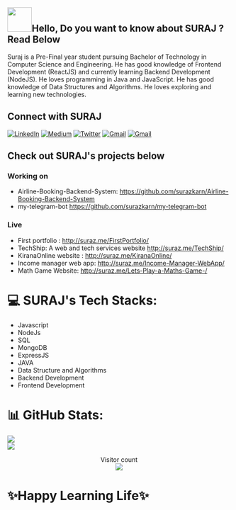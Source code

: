 ## <img src="https://github.com/NoobMahbub/NoobMahbub/blob/main/Wave.gif" height="55px" width="55px">Hello, Do you want to know about SURAJ ? Read Below 
Suraj is a Pre-Final year student pursuing Bachelor of Technology in Computer Science and Engineering. 
He has good knowledge of Frontend Development (ReactJS) 
and currently learning Backend Development (NodeJS). 
He loves programming in Java and JavaScript.
He has good knowledge of Data Structures and Algorithms.
He loves exploring and learning new technologies.

## Connect with SURAJ 
[![LinkedIn](https://img.shields.io/badge/LinkedIn-%230077B5.svg?logo=linkedin&logoColor=white)](https://www.linkedin.com/in/suraj-karn-013b3620a/) [![Medium](https://img.shields.io/badge/Medium-12100E?logo=medium&logoColor=white)](https://medium.com/@Surazkarn) [![Twitter](https://img.shields.io/badge/Twitter-%231DA1F2.svg?logo=Twitter&logoColor=white)](https://twitter.com/surazkarn) [![Gmail](https://img.shields.io/badge/Gmail-D14836?style=for-the-badge&logo=gmail&logoColor=blue)](mailto:surazkarn8848@gmail.com) [![Gmail](https://img.shields.io/badge/Gmail-D14836?style=for-the-badge&logo=gmail&logoColor=black)](mailto:surajkumarkarn10@gmail.com)


## Check out SURAJ's projects below
### Working on
- Airline-Booking-Backend-System:
https://github.com/surazkarn/Airline-Booking-Backend-System
- my-telegram-bot
https://github.com/surazkarn/my-telegram-bot

### Live
- First portfolio : 
http://suraz.me/FirstPortfolio/ 
- TechShip: A web and tech services website
http://suraz.me/TechShip/
- KiranaOnline website :
http://suraz.me/KiranaOnline/
- Income manager web app: 
http://suraz.me/Income-Manager-WebApp/
- Math Game Website: 
http://suraz.me/Lets-Play-a-Maths-Game-/


# 💻 SURAJ's Tech Stacks:
- Javascript
- NodeJs
- SQL
- MongoDB
- ExpressJS
- JAVA
- Data Structure and Algorithms
- Backend Development
- Frontend Development

# 📊 GitHub Stats:
![](https://github-readme-stats.vercel.app/api?username=surazkarn&theme=dark&hide_border=true&include_all_commits=true&count_private=true)<br/>
![](https://github-readme-streak-stats.herokuapp.com/?user=surazkarn&theme=dark&hide_border=true)<br/>


<p align="center"> 
  Visitor count<br>
  <img src="https://profile-counter.glitch.me/surazkarn/count.svg" />
</p>

 # ✨Happy Learning Life✨

<!---

![](https://github-readme-stats.vercel.app/api/top-langs/?username=surazkarn&theme=dark&hide_border=true&include_all_commits=true&count_private=true&layout=compact)


 [![BuyMeACoffee](https://img.shields.io/badge/Buy%20Me%20a%20Coffee-ffdd00?style=for-the-badge&logo=buy-me-a-coffee&logoColor=black)](https://buymeacoffee.com/surazkarn8v)


[![Suraj's github activity graph](https://activity-graph.herokuapp.com/graph?username=surazkarn&theme=github-light&area=true&hide_border=true)](https://github.com/surazkarn/github-readme-activity-graph)


[![](https://visitcount.itsvg.in/api?id=surazkarn&icon=9&color=3)(https://visitcount.itsvg.in)]

![Top Langs](https://github-readme-stats.vercel.app/api/top-langs/?username=surazkarn&theme=github-light&area=true&hide_border=true)

![Suraz's GitHub stats](https://github-readme-stats.vercel.app/api?username=surazkarn&show_icons=true&theme=github-light&area=true&hide_border=true)

<p><br/></p>

# My Social media handle:

<a href="https://www.facebook.com/imsurazkarn/"><img src="https://upload.wikimedia.org/wikipedia/commons/b/b8/2021_Facebook_icon.svg" width="42" height="42"></a>
&nbsp;&nbsp;&nbsp;
<a href="https://twitter.com/surazkarn"><img src="https://upload.wikimedia.org/wikipedia/commons/4/4f/Twitter-logo.svg" width="42" height="42"></a>
&nbsp;&nbsp;&nbsp;


 # Hey, <img src="https://raw.githubusercontent.com/ABSphreak/ABSphreak/master/gifs/Hi.gif" width="30px"> I am Suraz!

surazkarn/surazkarn is a ✨ special ✨ repository because its `README.md` (this file) appears on your GitHub profile.
You can click the Preview link to take a look at your changes.

 ![Profile views](https://gpvc.arturio.dev/surazkarn)
<p><br/></p>
![GitHub metrics](https://metrics.lecoq.io/surazkarn)  


[![Suraj's github activity graph](https://activity-graph.herokuapp.com/graph?username=surazkarn&theme=github-light&area=true&hide_border=true)](https://github.com/surazkarn/github-readme-activity-graph)

<img height="300" alt="Github" src="https://c.tenor.com/DBqjevyA2o4AAAAd/bongo-cat-codes.gif" style="max-width:100%;">


[![Top Langs](https://github-readme-stats.vercel.app/api/top-langs/?username=surazkarn&theme=github-light&area=true&hide_border=true)](https://github.com/surazkarn/github-readme-stats)[<img align="left" src="https://github-readme-streak-stats.herokuapp.com/?user=surazkarn&theme=github-light&area=true&hide_border=true">](https://github.com/DenverCoder1/github-readme-streak-stats)

![Suraz's GitHub stats](https://github-readme-stats.vercel.app/api?username=surazkarn&show_icons=true&theme=github-light&area=true&hide_border=true)

[<img align="left" src="https://github-readme-streak-stats.herokuapp.com/?user=surazkarn&theme=github-light&area=true&hide_border=true">](https://github.com/DenverCoder1/github-readme-streak-stats)

![Suraz's GitHub stats](https://github-readme-stats.vercel.app/api?username=surazkarn&show_icons=true&theme=github-light&area=true&hide_border=true)

[![Top Langs](https://github-readme-stats.vercel.app/api/top-langs/?username=surazkarn&layout=compact)](https://github.com/surazkarn/github-readme-stats)
<h3 align="left">My Loved Languages</h3>

<a href="https://app.daily.dev/suraz_devlover"><img src="https://api.daily.dev/devcards/1ee2bf8a6e3e4d06a9b93c68f951e3bc.png?r=anf" width="400" alt="Suraj Kumar Karn's Dev Card"/></a>!

 <p align="left"><a href="https://www.cprogramming.com/" target="_blank"> <img src="https://raw.githubusercontent.com/devicons/devicon/master/icons/c/c-original.svg" alt="c" width="40" height="40"/> </a> <a href="https://www.w3schools.com/cpp/" target="_blank"> <img src="https://raw.githubusercontent.com/devicons/devicon/master/icons/cplusplus/cplusplus-original.svg" alt="cplusplus" width="40" height="40"/> </a><p></p>

--->
